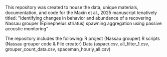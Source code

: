 This repository was created to house the data, unique materials, documentation, and code for the Maxin et al., 2025 manuscript tenatively titled:
"Identifying changes in behavior and abundance of a recovering Nassau grouper (Epinephelus striatus) spawning aggregation using passive acoustic monitoring"

The repository includes the following:
R project (Nassau grouper)
R scripts (Nassau grouper code & File creator)
Data (aspacr.csv, all_filter_1.csv, grouper_count_data.csv, spaceman_hourly_all.csv)

